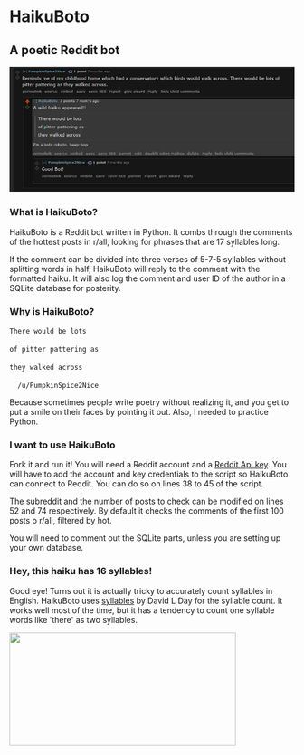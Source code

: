 # HaikuBoto

## A poetic Reddit bot

<img src="https://github.com/Dan-DH/HaikuBoto/blob/main/screenshot.PNG?raw=true" alt="Haiku" width="800"/>

### What is HaikuBoto?

HaikuBoto is a Reddit bot written in Python. It combs through the comments of the hottest posts in r/all, looking for phrases that are 17 syllables long.

If the comment can be divided into three verses of 5-7-5 syllables without splitting words in half, HaikuBoto will reply to the comment with the formatted haiku. It will also log the comment and user ID of the author in a SQLite database for posterity.

### Why is HaikuBoto?

    There would be lots

    of pitter pattering as

    they walked across
    
      /u/PumpkinSpice2Nice

Because sometimes people write poetry without realizing it, and you get to put a smile on their faces by pointing it out. Also, I needed to practice Python.

### I want to use HaikuBoto

Fork it and run it! You will need a Reddit account and a [Reddit Api key](https://www.reddit.com/wiki/api). You will have to add the account and key credentials to the script so HaikuBoto can connect to Reddit. You can do so on lines 38 to 45 of the script.

The subreddit and the number of posts to check can be modified on lines 52 and 74 respectively. By default it checks the comments of the first 100 posts o r/all, filtered by hot.

You will need to comment out the SQLite parts, unless you are setting up your own database.

### Hey, this haiku has 16 syllables!

Good eye! Turns out it is actually tricky to accurately count syllables in English. HaikuBoto uses [syllables](https://pypi.org/project/syllables/) by David L Day for the syllable count. It works well most of the time, but it has a tendency to count one syllable words like 'there' as two syllables.

<image src="https://media1.giphy.com/media/k5lj4s1qxaSyI/giphy.gif?cid=ecf05e475t1ri8pnyxmnuz7kjez36n51rwek45rezlbcteae&rid=giphy.gif&ct=g" width="400" height="200"/>
